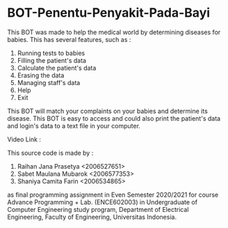 # BOT-Penentu-Penyakit-Pada-Bayi

This BOT was made to help the medical world by determining diseases for babies. This has several features, such as :
1. Running tests to babies
2. Filling the patient's data
3. Calculate the patient's data
4. Erasing the data
5. Managing staff's data
6. Help
7. Exit

This BOT will match your complaints on your babies and determine its disease. This BOT is easy to access and could also print the patient's data and login's data to a text file in your computer. 

Video Link : 

This source code is made by :
1. Raihan Jana Prasetya <2006527651>
2. Sabet Maulana Mubarok <2006577353>
3. Shaniya Camita Farin <2006534865>

as final programming assignment in Even Semester 2020/2021 for course Advance Programming + Lab. (ENCE602003) in Undergraduate of Computer Engineering study program, Department of Electrical Engineering, Faculty of Engineering, Universitas Indonesia.
